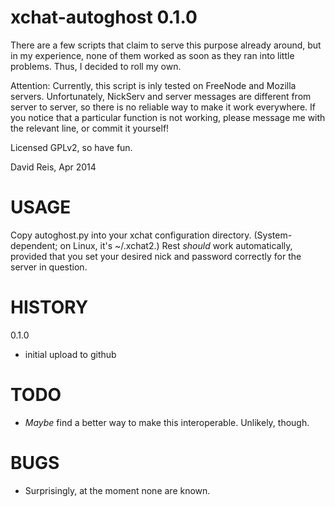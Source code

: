 xchat-autoghost 0.1.0
======
There are a few scripts that claim to serve this purpose already around, but in my experience, none of them worked as soon as they ran into little problems. Thus, I decided to roll my own.

Attention: Currently, this script is inly tested on FreeNode and Mozilla servers. Unfortunately, NickServ and server messages are different from server to server, so there is no reliable way to make it work everywhere. If you notice that a particular function is not working, please message me with the relevant line, or commit it yourself!

Licensed GPLv2, so have fun.

David Reis, Apr 2014

USAGE
======
Copy autoghost.py into your xchat configuration directory. (System-dependent; on Linux, it's ~/.xchat2.) Rest _should_ work automatically, provided that you set your desired nick and password correctly for the server in question.

HISTORY
======
0.1.0

- initial upload to github

TODO
======
- _Maybe_ find a better way to make this interoperable. Unlikely, though.

BUGS
======
- Surprisingly, at the moment none are known.
